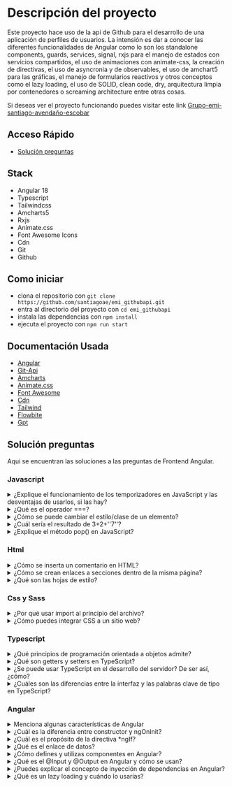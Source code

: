 # Descripción del proyecto

Este proyecto hace uso de la api de Github para el desarrollo de una aplicación de perfiles de usuarios. La intensión es dar a conocer las diferentes funcionalidades de Angular como lo son los standalone components, guards, services, signal, rxjs para el manejo de estados con servicios compartidos, el uso de animaciones con animate-css, la creación de directivas, el uso de asyncronia y de observables, el uso de amchart5 para las gráficas, el manejo de formularios reactivos y otros conceptos como el lazy loading, el uso de SOLID, clean code, dry, arquitectura limpia por contenedores o screaming architecture entre otras cosas.

Si deseas ver el proyecto funcionando puedes visitar este link [Grupo-emi-santiago-avendaño-escobar](https://grupoemisantiagoavendanioescobar.netlify.app/users)

## Acceso Rápido

- [Solución preguntas](#Solución-preguntas)

## Stack

- Angular 18
- Typescript
- Tailwindcss
- Amcharts5
- Rxjs
- Animate.css
- Font Awesome Icons
- Cdn
- Git
- Github

## Como iniciar

- clona el repositorio con `git clone https://github.com/santiagoae/emi_githubapi.git`
- entra al directorio del proyecto con `cd emi_githubapi`
- instala las dependencias con `npm install`
- ejecuta el proyecto con `npm run start`

## Documentación Usada

- [Angular](https://angular.dev/)
- [Git-Api](https://docs.github.com/en/rest)
- [Amcharts](https://www.amcharts.com/docs/v5/)
- [Animate.css](https://animate.style/)
- [Font Awesome](https://fontawesome.com/)
- [Cdn](https://cdnjs.com/libraries/font-awesome)
- [Tailwind](https://tailwindcss.com/)
- [Flowbite](https://flowbite.com/)
- [Gpt](https://chatgpt.com/)

## Solución preguntas

Aqui se encuentran las soluciones a las preguntas de Frontend Angular.

### Javascript

<details name="accordion-javascript" style="white-space: pre-line;">
<summary>¿Explique el funcionamiento de los temporizadores en JavaScript y las desventajas de usarlos, si las hay?</summary>
el setTimeout() permite ejecutar una función callback cada cierto tiempo la cual podemos definir en milisegundos y el setInterval() es algo similar, solo que en vez de ejecutarse una vez, se crea un intervalo de tiempo que se ejecuta hasta que nosotros le indiquemos. Creo que la desventaja mas clara que veo es en el setInterval ya que puede llegar a consumir mas recursos de nuestra maquina de no ser bien manejando, en el caso de angular en cuanto se destruya el componente podriamos limpiar los intervalos anteriormente almacenados en una variable para capturar su id

</details>
<details name="accordion-javascript" style="white-space: pre-line;">
<summary>¿Qué es el operador ===?</summary>
este operador nos permite comparar tanto el tipo de la variable como el valor de la misma

</details>
<details name="accordion-javascript" style="white-space: pre-line;">
<summary>¿Cómo se puede cambiar el estilo/clase de un elemento?</summary>
si es un elemento como tal ,directamente nombrandolo en el archivo css o scss, ejemplo h1{color: white} o ya si se desea anexarle una clase tendria que asociarle al atributo class ejemplo en el archivo css o scss .elementTextColor{ color:white  }  y en el elemento h1 class=”elementTextColor”.

</details>
<details name="accordion-javascript" style="white-space: pre-line;">
<summary>¿Cuál sería el resultado de 3+2+''7''?</summary>
57 ya que en js se concatena la suma de los dos primero numeros con el string del final

</details>
<details name="accordion-javascript" style="white-space: pre-line;">
<summary>¿Explique el método pop() en JavaScript?</summary>
el metodo pop() lo que hace es que nos saca el ultimo elemento de un array y nos deja manipularlo, además    de borrarlo del array seleccionado claramente.

</details>

### Html

<details name="accordion-html" style="white-space: pre-line;">
<summary>¿Cómo se inserta un comentario en HTML?</summary>
< !-- comentario – >.

</details>
<details name="accordion-html" style="white-space: pre-line;">
<summary>¿Cómo se crean enlaces a secciones dentro de la misma página?</summary>
con el anchor de html, usando su atributo href y poniendo ids a cada seccion.

</details>
<details name="accordion-html" style="white-space: pre-line;">
<summary>¿Qué son las hojas de estilo?</summary>
son archivos que nos permiten personalizar el html a nuestra preferencia.

</details>

### Css y Sass

<details name="accordion-css" style="white-space: pre-line;">
<summary>¿Por qué usar import al principio del archivo?</summary>
porque vas anexar estilos que vienen de otro archivo css o sass

</details>
<details name="accordion-css" style="white-space: pre-line;">
<summary>¿Cómo puedes integrar CSS a un sitio web?</summary>
si es solo html con la etiqueta style en el header o si es algun framework como angular, podemos usar tailwind, bootstrap, angular-material o sass o scss o css, hay varias opciones.

</details>

### Typescript

<details name="accordion-ts" style="white-space: pre-line;">
<summary>¿Qué principios de programación orientada a objetos admite?</summary>
 herencia con el uso de clases alternas para generar utilidades globales, polimorfismo que seria como en otros lenguajes como java o php se trabajan las interfaces “abstractas”, abstraccion y encapsulamiento para el manejo de la privacidad dentro de la clase.

</details>
<details name="accordion-ts" style="white-space: pre-line;">
<summary>¿Qué son getters y setters en TypeScript?</summary>
son funciones para guardar y devolver valores privados dentro de la clase o si se implementa para propiedades o funciones publicas tambien podria ser.

</details>
<details name="accordion-ts" style="white-space: pre-line;">
<summary>¿Se puede usar TypeScript en el desarrollo del servidor? De ser así, ¿cómo?</summary>
si se puede, en las ultimas versiones de nodejs implementaron ts y sabemos que nodejs se puede usar con express o nestjs para creacion de apis y manejo del back en servidores.

</details>
<details name="accordion-ts" style="white-space: pre-line;">
<summary>¿Cuáles son las diferencias entre la interfaz y las palabras clave de tipo en TypeScript?</summary>
la interfaz puede extenderse y el tipo no, para el tipo hay que generar una cadena de tipos en caso de querer varios tipos dentro de una variable.

</details>

### Angular

<details name="accordion-angular" style="white-space: pre-line;">
<summary>Menciona algunas características de Angular</summary>
 es un framework orientado a la web, que usa typescript, en el podemos manejar formularios reactivos, manejo de estados con subjects o ngrx, routing con seguridad usando guards, tenemos interceptors y servicios http y en la sultimas versiones, podemos mejorar el rendimiento con el uso de signals que nos ayudan a manejar el renderizado en vivo de los cambios a nuestras variables con mas facilidad.

</details>
<details name="accordion-angular" style="white-space: pre-line;">
<summary>¿Cuál es la diferencia entre constructor y ngOnInit?</summary>
 el constructor es lo primero que se ejecuta por encima del onInit.

</details>
<details name="accordion-angular" style="white-space: pre-line;">
<summary>¿Cuál es el propósito de la directiva *ngIf?</summary>
 si un valor existe dejar ver el html o elemento que se quiera.

</details>
<details name="accordion-angular" style="white-space: pre-line;">
<summary>¿Qué es el enlace de datos?</summary>
 es cuando obtenemos un valor  y al mismo tiempo recibimos un evento, se usa mucho con el ngModel en inputs de los cuales queremos saber el valor rapidamente para hacer algo en especifico, se conoce como la caja de bananas [()]

</details>
<details name="accordion-angular" style="white-space: pre-line;">
<summary>¿Cómo defines y utilizas componentes en Angular?</summary>
con el @Component le decimos a angular que esto es un componente y se hace uso de el, importandolo en donde queramos mostrarlo y usando su selector, que por defecto empieza con app-nombre del componente.

</details>
<details name="accordion-angular" style="white-space: pre-line;">
<summary>¿Qué es el @Input y @Output en Angular y cómo se usan?</summary>
  son nuestra herramienta para comunicar componentes padres con hijos y en las versiones actuales de angular tenemos los inputs,outputs y model signals que vienen muy bien para el manejo y actualizacion rapida de la informacion entre ellos.

</details>
<details name="accordion-angular" style="white-space: pre-line;">
<summary>¿Puedes explicar el concepto de inyección de dependencias en Angular?</summary>
la inyeccion de dependecia en angular se suele usar mucho con los servicios que nos conectan con las APIs, esto lo que nos permite es hacer uso de sus funciones de manera independiente que se encuentran en estos servicios y  en caso de que un servicio falle, nuestra aplicacion pueda tener acceso a otra informacion mientras se le da solucion a ese servicio puntual a menos de que genere un error que corte la aplicacion.

</details>
<details name="accordion-angular" style="white-space: pre-line;">
<summary>¿Qué es un lazy loading y cuándo lo usarías?</summary>
 el lazyloading se usa en el enrutamiento para la carga de los componentes solo cuando estos sean llamados por sus rutas, en los archivos de routes podemos definir en cada path, si queremos cargar de forma perezosa otro archivo con rutas o un componente. Existe el loadchildren y el loadComponent.

</details>
